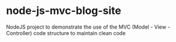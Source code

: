 # node-js-mvc-blog-site
NodeJS project to demonstrate the use of the MVC (Model - View - Controller) code structure to maintain clean code
